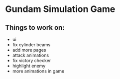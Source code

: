 # Gundam Simulation Game

## Things to work on:

- ui
- fix cylinder beams
- add more pages
- attack animations
- fix victory checker
- highlight enemy
- more animations in game
